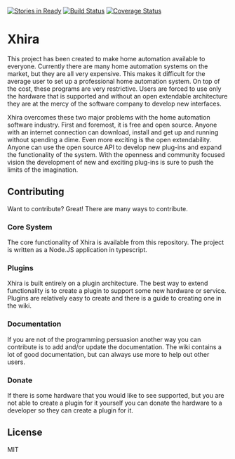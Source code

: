[![Stories in Ready](https://badge.waffle.io/xhira/xhira.png?label=ready&title=Ready)](https://waffle.io/xhira/xhira)
[![Build Status](https://travis-ci.org/xhira/xhira.svg?branch=master)](https://travis-ci.org/xhira/xhira)
[![Coverage Status](https://coveralls.io/repos/github/xhira/xhira/badge.svg?branch=master)](https://coveralls.io/github/xhira/xhira?branch=master)

Xhira   
=====

This project has been created to make home automation available to everyone. Currently there are many home automation systems on the market, but they are all very expensive. This makes it difficult for the average user to set up a professional home automation system. On top of the cost, these programs are very restrictive. Users are forced to use only the hardware that is supported and without an open extendable architecture they are at the mercy of the software company to develop new interfaces.

Xhira overcomes these two major problems with the home automation software industry. First and foremost, it is free and open source. Anyone with an internet connection can download, install and get up and running without spending a dime. Even more exciting is the open extendability. Anyone can use the open source API to develop new plug-ins and expand the functionality of the system. With the openness and community focused vision the development of new and exciting plug-ins is sure to push the limits of the imagination.

Contributing
------------

Want to contribute? Great! There are many ways to contribute.


### Core System

The core functionality of Xhira is available from this repository. The project is written as a Node.JS application in typescript. 

### Plugins

Xhira is built entirely on a plugin architecture. The best way to extend functionality is to create a plugin to support some new hardware or service.  Plugins are relatively easy to create and there is a guide to creating one in the wiki.


### Documentation

If you are not of the programming persuasion another way you can contribute is to add and/or update the documentation. The wiki contains a lot of good documentation, but can always use more to help out other users.


### Donate

If there is some hardware that you would like to see supported, but you are not able to create a plugin for it yourself you can donate the hardware to a developer so they can create a plugin for it.

## License
MIT
